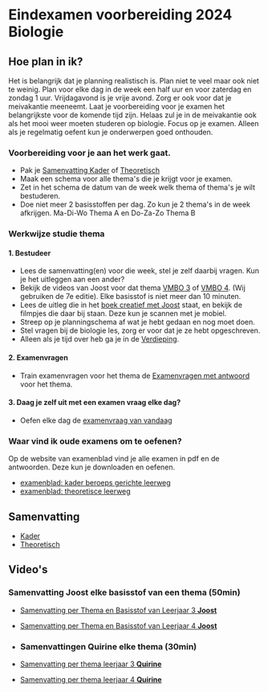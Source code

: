 # Eindexamen voorbereiding 2024 Biologie

## Hoe plan in ik?

Het is belangrijk dat je planning realistisch is. Plan niet te veel maar ook niet te weinig. Plan voor elke dag in de week een half uur en voor zaterdag en zondag 1 uur. Vrijdagavond is je vrije avond. Zorg er ook voor dat je meivakantie meeneemt. Laat je voorbereiding voor je examen het belangrijkste voor de komende tijd zijn. Helaas zul je in de meivakantie ook als het mooi weer moeten studeren op biologie. Focus op je examen. Alleen als je regelmatig oefent kun je onderwerpen goed onthouden.

### Voorbereiding voor je aan het werk gaat.
* Pak je [Samenvatting Kader](https://edequartel.github.io/biologie/samenvattingen/k/SV3K4K.pdf) of [Theoretisch](https://edequartel.github.io/biologie/samenvattingen/k/SV3K4K.pdf)
* Maak een schema voor alle thema's die je krijgt voor je examen.
* Zet in het schema de datum van de week welk thema of thema's je wilt bestuderen.
* Doe niet meer 2 basisstoffen per dag. Zo kun je 2 thema's in de week afkrijgen. Ma-Di-Wo Thema A en Do-Za-Zo Thema B


### Werkwijze studie thema

#### 1. Bestudeer
* Lees de samenvatting(en) voor die week, stel je zelf daarbij vragen. Kun je het uitleggen aan een ander?
* Bekijk de videos van Joost voor dat thema [VMBO 3](https://www.biologiemetjoost.nl/kopie-van-leerjaar-1-1) of [VMBO 4](https://www.biologiemetjoost.nl/kopie-van-leerjaar-2). (Wij gebruiken de 7e editie). Elke basisstof is niet meer dan 10 minuten. 
* Lees de uitleg die in het [boek creatief met Joost](https://www.youtube.com/playlist?list=PLr1tx9agautGJ1fSRVegyNlTrCV1dekdD) staat, en bekijk de filmpjes die daar bij staan. Deze kun je scannen met je mobiel.
* Streep op je planningschema af wat je hebt gedaan en nog moet doen.
* Stel vragen bij de biologie les, zorg er voor dat je ze hebt opgeschreven.
* Alleen als je tijd over heb ga je in de [Verdieping](https://www.youtube.com/playlist?list=PLr1tx9agautHQfbG_7uepE8-Kp_dYXFEK).


#### 2. Examenvragen
* Train examenvragen voor het thema de [Examenvragen met antwoord](https://www.youtube.com/playlist?list=PLr1tx9agautFQi2hvDJncGRfXs8yV_vMm) voor het thema.

#### 3. Daag je zelf uit met een examen vraag elke dag?
* Oefen elke dag de [examenvraag van vandaag](https://www.youtube.com/playlist?list=PLr1tx9agautFQi2hvDJncGRfXs8yV_vMm)

### Waar vind ik oude examens om te oefenen?

Op de website van examenblad vind je alle examen in pdf en de antwoorden. Deze kun je downloaden en oefenen. 

* [examenblad: kader beroeps gerichte leerweg](https://www.examenblad.nl/2024/vmbo-kb/vakken/exacte-vakken/biologie-vmbo-kb)
* [examenblad: theoretisce leerweg](https://www.examenblad.nl/2024/vmbo-gl/vakken/exacte-vakken/biologie-vmbo-gl-tl)


## Samenvatting
* [Kader](https://edequartel.github.io/biologie/samenvattingen/k/SV3K4K.pdf)
* [Theoretisch](https://edequartel.github.io/biologie/samenvattingen/k/SV3K4K.pdf)

## Video's

### Samenvatting Joost elke basisstof van een thema (50min)
* [Samenvatting per Thema en Basisstof van Leerjaar 3 **Joost**](https://www.biologiemetjoost.nl/kopie-van-leerjaar-1-1)
* [Samenvatting per Thema en Basisstof van Leerjaar 4 **Joost**](https://www.biologiemetjoost.nl/kopie-van-leerjaar-2)

* ### Samenvattingen Quirine elke thema (30min)
* [Samenvatting per thema leerjaar 3 **Quirine**](https://www.youtube.com/watch?v=myTGuQlvGr8&list=PLiMG27RmfH5RodfKzrelIsTXNC-5iaDo4&pp=iAQB)
* [Samenvatting per thema leerjaar 4 **Quirine**](https://www.youtube.com/watch?v=MNHGAJniLWM&list=PLiMG27RmfH5Qed_SJqXzGThpxV8KSS_MW&pp=iAQB)
